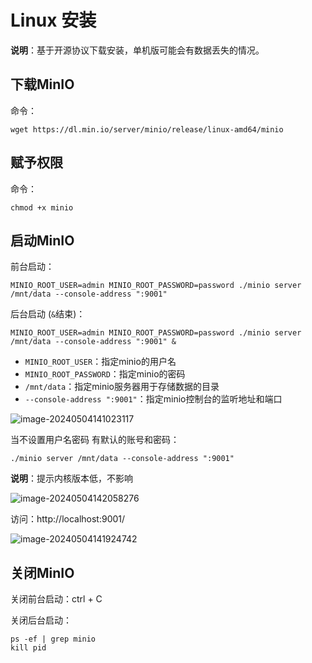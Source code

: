 # Linux 安装

**说明**：基于开源协议下载安装，单机版可能会有数据丢失的情况。

## 下载MinIO

命令：

```shell
wget https://dl.min.io/server/minio/release/linux-amd64/minio
```

## 赋予权限

命令：

```
chmod +x minio
```

## 启动MinIO

前台启动：

```shell
MINIO_ROOT_USER=admin MINIO_ROOT_PASSWORD=password ./minio server /mnt/data --console-address ":9001"
```

后台启动 (`&`结束)：

```shell
MINIO_ROOT_USER=admin MINIO_ROOT_PASSWORD=password ./minio server /mnt/data --console-address ":9001" &
```

- `MINIO_ROOT_USER`：指定minio的用户名
- `MINIO_ROOT_PASSWORD`：指定minio的密码
- `/mnt/data`：指定minio服务器用于存储数据的目录
- `--console-address ":9001"`：指定minio控制台的监听地址和端口

![image-20240504141023117](https://fastly.jsdelivr.net/gh/LetengZzz/img/java/others/202412092356228.png)

当不设置用户名密码 有默认的账号和密码：

```shell
./minio server /mnt/data --console-address ":9001"
```

**说明**：提示内核版本低，不影响

![image-20240504142058276](https://fastly.jsdelivr.net/gh/LetengZzz/img/java/others/202412092356660.png)

访问：http://localhost:9001/

![image-20240504141924742](https://fastly.jsdelivr.net/gh/LetengZzz/img/java/others/202412092356703.png)

## 关闭MinIO

关闭前台启动：ctrl + C

关闭后台启动：

```shell
ps -ef | grep minio
kill pid
```



